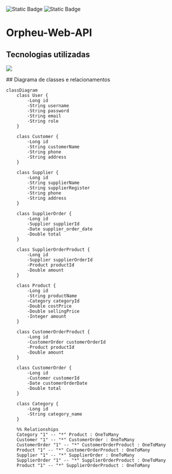 ![Static Badge](https://img.shields.io/badge/Deploy-none-red)
![Static Badge](https://img.shields.io/badge/Status-in_progress-orange)
# Orpheu-Web-API
## Tecnologias utilizadas
<p align="left">
  <a href="https://skillicons.dev">
    <img src="https://skillicons.dev/icons?i=java,hibernate,spring&theme=dark" />
  </a>
</p>
## Diagrama de classes e relacionamentos

```mermaid
classDiagram
    class User {
        -Long id
        -String username
        -String password
        -String email
        -String role
    }

    class Customer {
        -Long id
        -String customerName
        -String phone
        -String address
    }

    class Supplier {
        -Long id
        -String supplierName
        -String supplierRegister
        -String phone
        -String address
    }

    class SupplierOrder {
        -Long id
        -Supplier supplierId
        -Date supplier_order_date
        -Double total
    }

    class SupplierOrderProduct {
        -Long id
        -Supplier supplierOrderId
        -Product productId
        -Double amount
    }

    class Product {
        -Long id
        -String productName
        -Category categoryId
        -Double costPrice
        -Double sellingPrice
        -Integer amount
    }

    class CustomerOrderProduct {
        -Long id
        -CustomerOrder customerOrderId
        -Product productId
        -Double amount
    }

    class CustomerOrder {
        -Long id
        -Customer customerId
        -Date customerOrderDate
        -Double total
    }

    class Category {
        -Long id
        -String category_name
    }

    %% Relationships
    Category "1" -- "*" Product : OneToMany
    Customer "1" -- "*" CustomerOrder : OneToMany
    CustomerOrder "1" -- "*" CustomerOrderProduct : OneToMany
    Product "1" -- "*" CustomerOrderProduct : OneToMany
    Supplier "1" -- "*" SupplierOrder : OneToMany
    SupplierOrder "1" -- "*" SupplierOrderProduct : OneToMany
    Product "1" -- "*" SupplierOrderProduct : OneToMany
